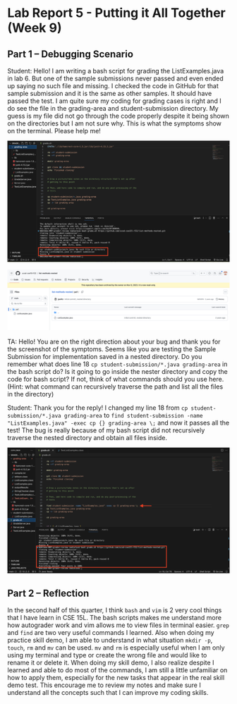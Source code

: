 # Lab Report 5 - Putting it All Together (Week 9)

## Part 1 – Debugging Scenario

Student: Hello! I am writing a bash script for grading the ListExamples.java in lab 6. But one of the sample submissions never passed and even ended up saying no such file and missing. I checked the code in GitHub for that sample submission and it is the same as other samples. It should have passed the test. I am quite sure my coding for grading cases is right and I do see the file in the grading-area and student-submission directory. My guess is my file did not go through the code properly despite it being shown on the directories but I am not sure why. This is what the symptoms show on the terminal. Please help me!

![Image](Image/Bug.png)

![Image](Image/link.png)

TA: Hello! You are on the right direction about your bug and thank you for the screenshot of the symptoms. Seems like you are testing the Sample Submission for implementation saved in a nested directory. Do you remember what does line 18 `cp student-submission/*.java grading-area` in the bash script do? Is it going to go inside the nester directory and copy the code for bash script? If not, think of what commands should you use here. (Hint: what command can recursively traverse the path and list all the files in the directory) 


Student: Thank you for the reply! I changed my line 18 from `cp student-submission/*.java grading-area` to `find student-submission -name "ListExamples.java" -exec cp {} grading-area \;` and now it passes all the test! The bug is really because of my bash script did not recursively traverse the nested directory and obtain all files inside.

![Image](Image/fix.png)

## Part 2 – Reflection

In the second half of this quarter, I think `bash` and `vim` is 2 very cool things that I have learn in CSE 15L. The bash scripts makes me understand more how autograder work and vim allows me to view files in terminal easier. `grep` and `find` are two very useful commands I learned. Also when doing my practice skill demo, I am able to understand in what situation `mkdir -p`, `touch`, `rm` and `mv` can be used. `mv` and `rm` is especially useful when I am only using my terminal and type or create the wrong file and would like to rename it or delete it. When doing my skill demo, I also realize despite I learned and able to do most of the commands, I am still a little unfamiliar on how to apply them, especially for the new tasks that appear in the real skill demo test. This encourage me to review my notes and make sure I understand all the concepts such that I can improve my coding skills.